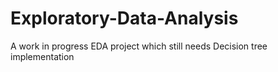 # Exploratory-Data-Analysis
A work in progress EDA project which still needs Decision tree implementation
